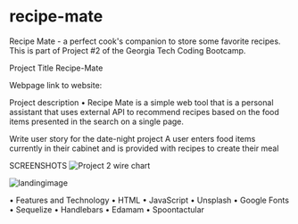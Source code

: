 # recipe-mate
Recipe Mate - a perfect cook's companion to store some favorite recipes.  This is part of Project #2 of the Georgia Tech Coding Bootcamp.

Project Title
Recipe-Mate 


Webpage
link to website: 


Project description
• Recipe Mate is a simple web tool that is a personal assistant that uses external API to recommend recipes based on the food items presented in the search on a single page.




Write user story for the date-night project
A user enters food items currently in their cabinet and is provided with recipes to create their meal





SCREENSHOTS 
![Project 2 wire chart ](https://user-images.githubusercontent.com/71415601/105096058-8b9d9a80-5a74-11eb-8a9a-30a84e5e44e1.png)


![landingimage](https://user-images.githubusercontent.com/71415601/105096699-7b39ef80-5a75-11eb-95fc-4d0b12c0ceed.png)







•	Features and Technology
•	HTML
•	JavaScript
•	Unsplash
•	Google Fonts
•	Sequelize
•	Handlebars
•	Edamam
•	Spoontactular

